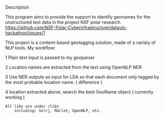 Description

This program aims to provide the support to identify geonames for the unstructured text data in the project NSF polar research. https://github.com/NSF-Polar-Cyberinfrastructure/datavis-hackathon/issues/1

This project is a content-based geotagging solution, made of a variaty of NLP tools. 
My workflow:

1 Plain text input is passed to my geoparser

2 Location names are extracted from the text using OpenNLP NER

3 Use NER outputs as input for LDA so that each document only tagged by the most probable location name. ( difference )

4 location extracted above, search the best GeoName object ( currently working )

```
All libs are under /libs
	including: Solrj, Mallet, OpenNLP, etc.
```

